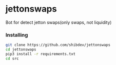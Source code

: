 # jettonswaps
Bot for detect jetton swaps(only swaps, not liquidity)

### Installing
```bash
git clone https://github.com/shibdev/jettonswaps
cd jettonswaps
pip3 install -r requirements.txt
cd src
```
